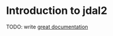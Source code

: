# Introduction to jdal2

TODO: write [great documentation](http://jacobian.org/writing/what-to-write/)
